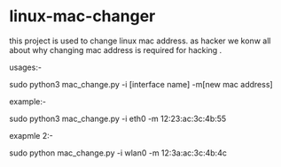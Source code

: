 # linux-mac-changer
this project is used to change linux mac address. as hacker we  konw all about why changing mac address is required for hacking .


usages:-

sudo python3 mac_change.py -i [interface name] -m[new mac address] 

example:-

sudo python3 mac_change.py -i eth0 -m 12:23:ac:3c:4b:55 

exapmle 2:-

sudo python mac_change.py -i wlan0 -m 12:3a:ac:3c:4b:4c


